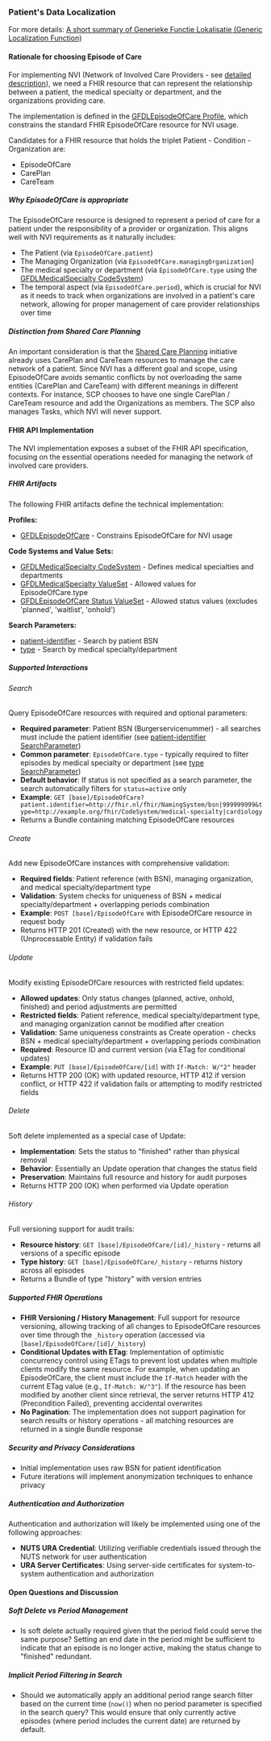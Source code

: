 ### Patient's Data Localization
For more details: [A short summary of Generieke Functie Lokalisatie (Generic Localization Function)](generieke-functie-lokalisatie.html)

#### Rationale for choosing Episode of Care
For implementing NVI (Network of Involved Care Providers - see [detailed description](https://github.com/minvws/generiekefuncties-lokalisatie/issues/15)), we need a FHIR resource that can represent the relationship between a patient, the medical specialty or department, and the organizations providing care.

The implementation is defined in the [GFDLEpisodeOfCare Profile](StructureDefinition-GFDLEpisodeOfCare.html), which constrains the standard FHIR EpisodeOfCare resource for NVI usage.

Candidates for a FHIR resource that holds the triplet Patient - Condition - Organization are:
 * EpisodeOfCare
 * CarePlan
 * CareTeam 

##### Why EpisodeOfCare is appropriate
The EpisodeOfCare resource is designed to represent a period of care for a patient under the responsibility of a provider or organization. This aligns well with NVI requirements as it naturally includes:
- The Patient (via `EpisodeOfCare.patient`)
- The Managing Organization (via `EpisodeOfCare.managingOrganization`)
- The medical specialty or department (via `EpisodeOfCare.type` using the [GFDLMedicalSpecialty CodeSystem](CodeSystem-gfdl-medical-specialty.html))
- The temporal aspect (via `EpisodeOfCare.period`), which is crucial for NVI as it needs to track when organizations are involved in a patient's care network, allowing for proper management of care provider relationships over time

##### Distinction from Shared Care Planning
An important consideration is that the [Shared Care Planning](https://santeonnl.github.io/shared-care-planning/) initiative already uses CarePlan and CareTeam resources to manage the care network of a patient. Since NVI has a different goal and scope, using EpisodeOfCare avoids semantic conflicts by not overloading the same entities (CarePlan and CareTeam) with different meanings in different contexts. For instance, SCP chooses to have one single CarePlan / CareTeam resource and add the Organizations as members. The SCP also manages Tasks, which NVI will never support.

#### FHIR API Implementation

The NVI implementation exposes a subset of the FHIR API specification, focusing on the essential operations needed for managing the network of involved care providers.

##### FHIR Artifacts

The following FHIR artifacts define the technical implementation:

**Profiles:**
- [GFDLEpisodeOfCare](StructureDefinition-GFDLEpisodeOfCare.html) - Constrains EpisodeOfCare for NVI usage

**Code Systems and Value Sets:**
- [GFDLMedicalSpecialty CodeSystem](CodeSystem-gfdl-medical-specialty.html) - Defines medical specialties and departments
- [GFDLMedicalSpecialty ValueSet](ValueSet-gfdl-medical-specialty-vs.html) - Allowed values for EpisodeOfCare.type
- [GFDLEpisodeOfCare Status ValueSet](ValueSet-gfdl-episodeofcare-status.html) - Allowed status values (excludes 'planned', 'waitlist', 'onhold')

**Search Parameters:**
- [patient-identifier](SearchParameter-EpisodeOfCare-patient-identifier.html) - Search by patient BSN
- [type](SearchParameter-EpisodeOfCare-type.html) - Search by medical specialty/department

##### Supported Interactions

###### Search
Query EpisodeOfCare resources with required and optional parameters:
- **Required parameter**: Patient BSN (Burgerservicenummer) - all searches must include the patient identifier (see [patient-identifier SearchParameter](SearchParameter-EpisodeOfCare-patient-identifier.html))
- **Common parameter**: `EpisodeOfCare.type` - typically required to filter episodes by medical specialty or department (see [type SearchParameter](SearchParameter-EpisodeOfCare-type.html))
- **Default behavior**: If status is not specified as a search parameter, the search automatically filters for `status=active` only
- **Example**: `GET [base]/EpisodeOfCare?patient.identifier=http://fhir.nl/fhir/NamingSystem/bsn|999999999&type=http://example.org/fhir/CodeSystem/medical-specialty|cardiology`
- Returns a Bundle containing matching EpisodeOfCare resources

###### Create
Add new EpisodeOfCare instances with comprehensive validation:
- **Required fields**: Patient reference (with BSN), managing organization, and medical specialty/department type
- **Validation**: System checks for uniqueness of BSN + medical specialty/department + overlapping periods combination
- **Example**: `POST [base]/EpisodeOfCare` with EpisodeOfCare resource in request body
- Returns HTTP 201 (Created) with the new resource, or HTTP 422 (Unprocessable Entity) if validation fails

###### Update
Modify existing EpisodeOfCare resources with restricted field updates:
- **Allowed updates**: Only status changes (planned, active, onhold, finished) and period adjustments are permitted
- **Restricted fields**: Patient reference, medical specialty/department type, and managing organization cannot be modified after creation
- **Validation**: Same uniqueness constraints as Create operation - checks BSN + medical specialty/department + overlapping periods combination
- **Required**: Resource ID and current version (via ETag for conditional updates)
- **Example**: `PUT [base]/EpisodeOfCare/[id]` with `If-Match: W/"2"` header
- Returns HTTP 200 (OK) with updated resource, HTTP 412 if version conflict, or HTTP 422 if validation fails or attempting to modify restricted fields

###### Delete
Soft delete implemented as a special case of Update:
- **Implementation**: Sets the status to "finished" rather than physical removal
- **Behavior**: Essentially an Update operation that changes the status field
- **Preservation**: Maintains full resource and history for audit purposes
- Returns HTTP 200 (OK) when performed via Update operation

###### History
Full versioning support for audit trails:
- **Resource history**: `GET [base]/EpisodeOfCare/[id]/_history` - returns all versions of a specific episode
- **Type history**: `GET [base]/EpisodeOfCare/_history` - returns history across all episodes
- Returns a Bundle of type "history" with version entries

##### Supported FHIR Operations
- **FHIR Versioning / History Management**: Full support for resource versioning, allowing tracking of all changes to EpisodeOfCare resources over time through the `_history` operation (accessed via `[base]/EpisodeOfCare/[id]/_history`)
- **Conditional Updates with ETag**: Implementation of optimistic concurrency control using ETags to prevent lost updates when multiple clients modify the same resource. For example, when updating an EpisodeOfCare, the client must include the `If-Match` header with the current ETag value (e.g., `If-Match: W/"3"`). If the resource has been modified by another client since retrieval, the server returns HTTP 412 (Precondition Failed), preventing accidental overwrites
- **No Pagination**: The implementation does not support pagination for search results or history operations - all matching resources are returned in a single Bundle response

##### Security and Privacy Considerations
- Initial implementation uses raw BSN for patient identification
- Future iterations will implement anonymization techniques to enhance privacy

##### Authentication and Authorization
Authentication and authorization will likely be implemented using one of the following approaches:
- **NUTS URA Credential**: Utilizing verifiable credentials issued through the NUTS network for user authentication
- **URA Server Certificates**: Using server-side certificates for system-to-system authentication and authorization

#### Open Questions and Discussion

##### Soft Delete vs Period Management
- Is soft delete actually required given that the period field could serve the same purpose? Setting an end date in the period might be sufficient to indicate that an episode is no longer active, making the status change to "finished" redundant.

##### Implicit Period Filtering in Search
- Should we automatically apply an additional period range search filter based on the current time (`now()`) when no period parameter is specified in the search query? This would ensure that only currently active episodes (where period includes the current date) are returned by default.
